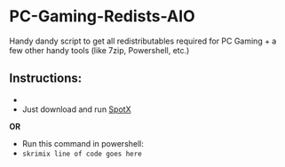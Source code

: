 # PC-Gaming-Redists-AIO
Handy dandy script to get all redistributables required for PC Gaming + a few other handy tools (like 7zip, Powershell, etc.)

## Instructions: 
- <li>Just download and run <a href="https://raw.githack.com/harryeffinpotter/PC-Gaming-Redists-AIO/master/AIOInstaller.bat" rel="nofollow">SpotX</a></li>
**OR**
- Run this command in powershell: 
- `skrimix line of code goes here`

